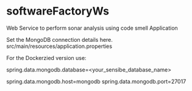 # softwareFactoryWs

Web Service to perform sonar analysis using code smell Application

Set the MongoDB connection details here.
src/main/resources/application.properties

For the Dockerzied version use:

spring.data.mongodb.database=<your_sensibe_database_name>

spring.data.mongodb.host=mongodb
spring.data.mongodb.port=27017